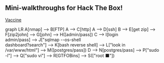 <script type="text/javascript"
  src="https://cdn.jsdelivr.net/npm/mermaid/dist/mermaid.min.js">
</script>

<script>
    mermaid.initialize({
        startOnLoad: true,
 	      theme: 'dark'
<!-- 	'themeVariables': { 'primaryColor': '#00FFFF00'}  -->
    });
</script>

## Mini-walkthroughs for Hack The Box! 

[Vaccine](https://app.hackthebox.com/starting-point/#vaccine)

<div class="mermaid">
graph LR
    A[nmap] --> B[FTP]
    A --> C[http]
    A --> D[ssh]
    B --> E[get zip] --> F[zip2john] --> G[john] --> H([admin/pass]) 
    C --> I[login <br/> admin/pass] --> J["sqlmap --os-shell <br/> dashboard?search"] --> K[bash reverse shell] --> L["look in <br/> /var/www/html"] --> M([postgres/pass])
    D --> N[postgres/pass] --> P["sudo -l"] --> Q["sudo vi"] --> R[GTFOBins] --> S(["root ⬛"])
</div>


